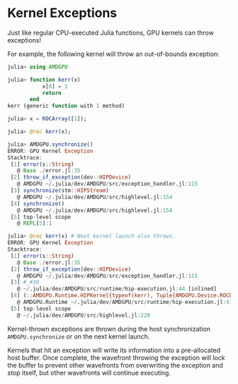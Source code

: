 # Kernel Exceptions

Just like regular CPU-executed Julia functions, GPU kernels can throw exceptions!

For example, the following kernel will throw an out-of-bounds exception:

```julia
julia> using AMDGPU

julia> function kerr(x)
           x[0] = 1
           return
       end
kerr (generic function with 1 method)

julia> x = ROCArray([1]);

julia> @roc kerr(x);

julia> AMDGPU.synchronize()
ERROR: GPU Kernel Exception
Stacktrace:
 [1] error(s::String)
   @ Base ./error.jl:35
 [2] throw_if_exception(dev::HIPDevice)
   @ AMDGPU ~/.julia/dev/AMDGPU/src/exception_handler.jl:115
 [3] synchronize(stm::HIPStream)
   @ AMDGPU ~/.julia/dev/AMDGPU/src/highlevel.jl:154
 [4] synchronize()
   @ AMDGPU ~/.julia/dev/AMDGPU/src/highlevel.jl:154
 [5] top-level scope
   @ REPL[5]:1

julia> @roc kerr(x) # Next kernel launch also throws.
ERROR: GPU Kernel Exception
Stacktrace:
 [1] error(s::String)
   @ Base ./error.jl:35
 [2] throw_if_exception(dev::HIPDevice)
   @ AMDGPU ~/.julia/dev/AMDGPU/src/exception_handler.jl:115
 [3] #_#30
   @ ~/.julia/dev/AMDGPU/src/runtime/hip-execution.jl:44 [inlined]
 [4] (::AMDGPU.Runtime.HIPKernel{typeof(kerr), Tuple{AMDGPU.Device.ROCDeviceVector{Int64, 1}}})(args::ROCVector{Int64})
   @ AMDGPU.Runtime ~/.julia/dev/AMDGPU/src/runtime/hip-execution.jl:41
 [5] top-level scope
   @ ~/.julia/dev/AMDGPU/src/highlevel.jl:228
```

Kernel-thrown exceptions are thrown during the
host synchronization `AMDGPU.synchronize` or on the next kernel launch.

Kernels that hit an exception will write its information into a pre-allocated
host buffer.
Once complete, the wavefront throwing the exception will lock the buffer
to prevent other wavefronts from overwriting the exception and stop itself,
but other wavefronts will continue executing.
